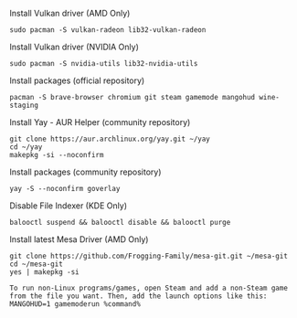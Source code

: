 Install Vulkan driver (AMD Only)
```
sudo pacman -S vulkan-radeon lib32-vulkan-radeon
```

Install Vulkan driver (NVIDIA Only)
```
sudo pacman -S nvidia-utils lib32-nvidia-utils
```

Install packages (official repository)
```
pacman -S brave-browser chromium git steam gamemode mangohud wine-staging
```

Install Yay - AUR Helper (community repository)
```
git clone https://aur.archlinux.org/yay.git ~/yay
cd ~/yay
makepkg -si --noconfirm
```

Install packages (community repository)
```
yay -S --noconfirm goverlay
```

Disable File Indexer (KDE Only)
```
balooctl suspend && balooctl disable && balooctl purge
```

Install latest Mesa Driver (AMD Only)
```
git clone https://github.com/Frogging-Family/mesa-git.git ~/mesa-git
cd ~/mesa-git
yes | makepkg -si
```

```
To run non-Linux programs/games, open Steam and add a non-Steam game from the file you want. Then, add the launch options like this:
MANGOHUD=1 gamemoderun %command%
```